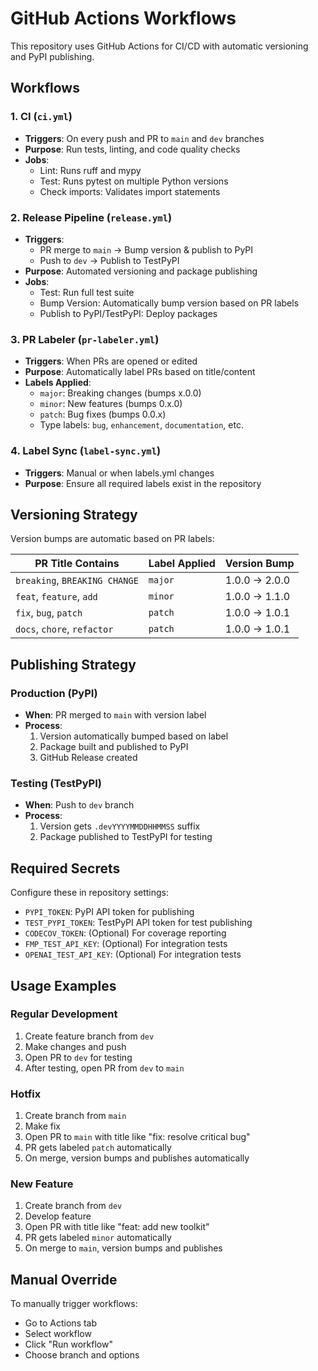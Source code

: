 # GitHub Actions Workflows

This repository uses GitHub Actions for CI/CD with automatic versioning and PyPI publishing.

## Workflows

### 1. CI (`ci.yml`)
- **Triggers**: On every push and PR to `main` and `dev` branches
- **Purpose**: Run tests, linting, and code quality checks
- **Jobs**:
  - Lint: Runs ruff and mypy
  - Test: Runs pytest on multiple Python versions
  - Check imports: Validates import statements

### 2. Release Pipeline (`release.yml`)
- **Triggers**: 
  - PR merge to `main` → Bump version & publish to PyPI
  - Push to `dev` → Publish to TestPyPI
- **Purpose**: Automated versioning and package publishing
- **Jobs**:
  - Test: Run full test suite
  - Bump Version: Automatically bump version based on PR labels
  - Publish to PyPI/TestPyPI: Deploy packages

### 3. PR Labeler (`pr-labeler.yml`)
- **Triggers**: When PRs are opened or edited
- **Purpose**: Automatically label PRs based on title/content
- **Labels Applied**:
  - `major`: Breaking changes (bumps x.0.0)
  - `minor`: New features (bumps 0.x.0)
  - `patch`: Bug fixes (bumps 0.0.x)
  - Type labels: `bug`, `enhancement`, `documentation`, etc.

### 4. Label Sync (`label-sync.yml`)
- **Triggers**: Manual or when labels.yml changes
- **Purpose**: Ensure all required labels exist in the repository

## Versioning Strategy

Version bumps are automatic based on PR labels:

| PR Title Contains | Label Applied | Version Bump |
|------------------|---------------|--------------|
| `breaking`, `BREAKING CHANGE` | `major` | 1.0.0 → 2.0.0 |
| `feat`, `feature`, `add` | `minor` | 1.0.0 → 1.1.0 |
| `fix`, `bug`, `patch` | `patch` | 1.0.0 → 1.0.1 |
| `docs`, `chore`, `refactor` | `patch` | 1.0.0 → 1.0.1 |

## Publishing Strategy

### Production (PyPI)
- **When**: PR merged to `main` with version label
- **Process**: 
  1. Version automatically bumped based on label
  2. Package built and published to PyPI
  3. GitHub Release created

### Testing (TestPyPI)
- **When**: Push to `dev` branch
- **Process**:
  1. Version gets `.devYYYYMMDDHHMMSS` suffix
  2. Package published to TestPyPI for testing

## Required Secrets

Configure these in repository settings:

- `PYPI_TOKEN`: PyPI API token for publishing
- `TEST_PYPI_TOKEN`: TestPyPI API token for test publishing
- `CODECOV_TOKEN`: (Optional) For coverage reporting
- `FMP_TEST_API_KEY`: (Optional) For integration tests
- `OPENAI_TEST_API_KEY`: (Optional) For integration tests

## Usage Examples

### Regular Development
1. Create feature branch from `dev`
2. Make changes and push
3. Open PR to `dev` for testing
4. After testing, open PR from `dev` to `main`

### Hotfix
1. Create branch from `main`
2. Make fix
3. Open PR to `main` with title like "fix: resolve critical bug"
4. PR gets labeled `patch` automatically
5. On merge, version bumps and publishes automatically

### New Feature
1. Create branch from `dev`
2. Develop feature
3. Open PR with title like "feat: add new toolkit"
4. PR gets labeled `minor` automatically
5. On merge to `main`, version bumps and publishes

## Manual Override

To manually trigger workflows:
- Go to Actions tab
- Select workflow
- Click "Run workflow"
- Choose branch and options